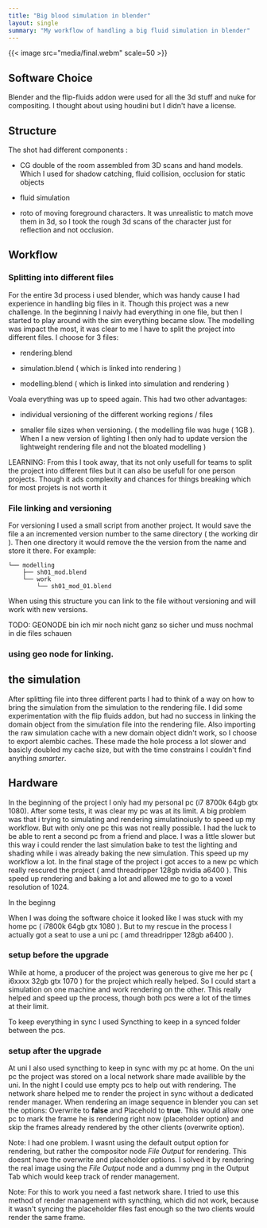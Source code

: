 ```yaml
---
title: "Big blood simulation in blender"
layout: single
summary: "My workflow of handling a big fluid simulation in blender"
---
```


{{< image src="media/final.webm" scale=50 >}}

## Software Choice
Blender and the flip-fluids addon were used for all the 3d stuff and nuke for compositing.
I thought about using houdini but I didn't have a license.

## Structure
The shot had different components :

- CG double of the room assembled from 3D scans and hand models. 
Which I used for shadow catching, fluid collision, occlusion for static objects

- fluid simulation

- roto of moving foreground characters. It was unrealistic to match move them in 3d, so I took the rough 3d scans of the character just for reflection and not occlusion.

## Workflow

### Splitting into different files
For the entire 3d process i used blender, which was handy cause I had experience in handling big files in it. 
Though this project was a new challenge. 
In the beginning I naivly had everything in one file, but then I started to play around with the sim everything became slow.
The modelling was impact the most, it was clear to me I have to split the project into different files.
I choose for 3 files:

- rendering.blend

- simulation.blend ( which is linked into rendering )

- modelling.blend ( which is linked into simulation and rendering ) 

Voala everything was up to speed again. This had two other advantages:

- individual versioning of the different working regions / files

- smaller file sizes when versioning. ( the modelling file was huge ( 1GB ). When I a new version of lighting I then only had to update version the lightweight rendering file and not the bloated modelling )

LEARNING: From this I took away, that its not only usefull for teams to split the project into different files
but it can also be usefull for one person projects. Though it ads complexity and chances for things breaking which for most projets is not worth it

### File linking and versioning
For versioning I used a small script from another project.
It would save the file a an incremented version number to the same directory ( the working dir ).
Then one directory it would remove the the version from the name and store it there.
For example:

    └── modelling
        ├── sh01_mod.blend
        └── work
            └── sh01_mod_01.blend

When using this structure you can link to the file without versioning and will work with new versions.

TODO: GEONODE bin ich mir noch nicht ganz so sicher und muss nochmal in die files schauen

### using geo node for linking.

## the simulation
After splitting file into three different parts I had to think of a way on how to bring the simulation from the simulation to the rendering file. I did some experimentation with the flip fluids addon, but had no success in linking the domain object from the simulation file into the rendering file. Also importing the raw simulation cache with a new domain object didn't work, so I choose to export alembic caches. These made the hole process a lot slower and basicly doubled my cache size,
but with the time constrains I couldn't find anything *smarter*.

## Hardware

In the beginning of the project I only had my personal pc (i7 8700k 64gb gtx 1080).
After some tests, it was clear my pc was at its limit. A big problem was that i trying to simulating and rendering simulatinoiusly to speed up my workflow.
But with only one pc this was not really possible. I had the luck to be able to rent a second pc from a friend and place.
I was a little slower but this way i could render the last simulation bake to test the lighting and shading while i was already baking the new simulation.
This speed up my workflow a lot.
In the final stage of the project i got acces to a new pc which really rescured the project ( amd threadripper 128gb nvidia a6400 ).
This speed up rendering and baking a lot and allowed me to go to a voxel resolution of 1024.

In the beginng 

When I was doing the software choice it looked like I was stuck with my home pc ( i7800k 64gb gtx 1080 ).
But to my rescue in the process I actually got a seat to use a uni pc ( amd threadripper 128gb a6400 ).

### setup before the upgrade

While at home, a producer of the project was generous to give me her pc ( i6xxxx 32gb gtx 1070 ) for the project which really helped.
So I could start a simulation on one machine and work rendering on the other.
This really helped and speed up the process, though both pcs were a lot of the times at their limit.

To keep everything in sync I used Syncthing to keep in a synced folder between the pcs. 

### setup after the upgrade

At uni I also used syncthing to keep in sync with my pc at home.
On the uni pc the project was stored on a local network share made availible by the uni.
In the night I could use empty pcs to help out with rendering.
The network share helped me to render the project in sync without a dedicated render manager.
When rendering an image sequence in blender you can set the options:
Overwrite to **false** and Placehold to **true**.
This would allow one pc to mark the frame he is rendering right now (placeholder option) and
skip the frames already rendered by the other clients (overwrite option).

Note: I had one problem. I wasnt using the default output option for rendering, 
but rather the compositor node *File Output* for rendering. This doesnt have the overwrite and placeholder options.
I solved it by rendering the real image using the *File Output* node and a dummy png in the Output Tab
which would keep track of render management.

Note: For this to work you need a fast network share. 
I tried to use this method of render management with syncthing, which did not work, because it wasn't syncing the placeholder files fast enough so the two clients would render the same frame.
